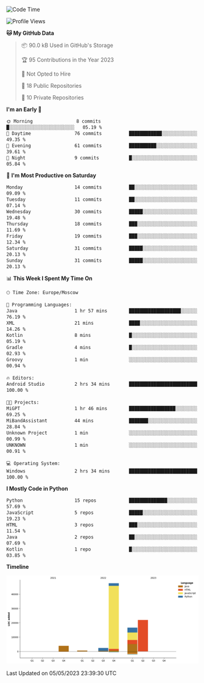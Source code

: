 <!--START_SECTION:waka-->
![Code Time](http://img.shields.io/badge/Code%20Time-82%20hrs%2029%20mins-blue)

![Profile Views](http://img.shields.io/badge/Profile%20Views-0-blue)

**🐱 My GitHub Data** 

> 📦 90.0 kB Used in GitHub's Storage 
 > 
> 🏆 95 Contributions in the Year 2023
 > 
> 🚫 Not Opted to Hire
 > 
> 📜 18 Public Repositories 
 > 
> 🔑 10 Private Repositories 
 > 
**I'm an Early 🐤** 

```text
🌞 Morning                8 commits           █░░░░░░░░░░░░░░░░░░░░░░░░   05.19 % 
🌆 Daytime                76 commits          ████████████░░░░░░░░░░░░░   49.35 % 
🌃 Evening                61 commits          ██████████░░░░░░░░░░░░░░░   39.61 % 
🌙 Night                  9 commits           █░░░░░░░░░░░░░░░░░░░░░░░░   05.84 % 
```
📅 **I'm Most Productive on Saturday** 

```text
Monday                   14 commits          ██░░░░░░░░░░░░░░░░░░░░░░░   09.09 % 
Tuesday                  11 commits          ██░░░░░░░░░░░░░░░░░░░░░░░   07.14 % 
Wednesday                30 commits          █████░░░░░░░░░░░░░░░░░░░░   19.48 % 
Thursday                 18 commits          ███░░░░░░░░░░░░░░░░░░░░░░   11.69 % 
Friday                   19 commits          ███░░░░░░░░░░░░░░░░░░░░░░   12.34 % 
Saturday                 31 commits          █████░░░░░░░░░░░░░░░░░░░░   20.13 % 
Sunday                   31 commits          █████░░░░░░░░░░░░░░░░░░░░   20.13 % 
```


📊 **This Week I Spent My Time On** 

```text
🕑︎ Time Zone: Europe/Moscow

💬 Programming Languages: 
Java                     1 hr 57 mins        ███████████████████░░░░░░   76.19 % 
XML                      21 mins             ████░░░░░░░░░░░░░░░░░░░░░   14.26 % 
Kotlin                   8 mins              █░░░░░░░░░░░░░░░░░░░░░░░░   05.19 % 
Gradle                   4 mins              █░░░░░░░░░░░░░░░░░░░░░░░░   02.93 % 
Groovy                   1 min               ░░░░░░░░░░░░░░░░░░░░░░░░░   00.94 % 

🔥 Editors: 
Android Studio           2 hrs 34 mins       █████████████████████████   100.00 % 

🐱‍💻 Projects: 
MiGPT                    1 hr 46 mins        █████████████████░░░░░░░░   69.25 % 
MiBandAssistant          44 mins             ███████░░░░░░░░░░░░░░░░░░   28.84 % 
Unknown Project          1 min               ░░░░░░░░░░░░░░░░░░░░░░░░░   00.99 % 
UNKNOWN                  1 min               ░░░░░░░░░░░░░░░░░░░░░░░░░   00.91 % 

💻 Operating System: 
Windows                  2 hrs 34 mins       █████████████████████████   100.00 % 
```

**I Mostly Code in Python** 

```text
Python                   15 repos            ██████████████░░░░░░░░░░░   57.69 % 
JavaScript               5 repos             █████░░░░░░░░░░░░░░░░░░░░   19.23 % 
HTML                     3 repos             ███░░░░░░░░░░░░░░░░░░░░░░   11.54 % 
Java                     2 repos             ██░░░░░░░░░░░░░░░░░░░░░░░   07.69 % 
Kotlin                   1 repo              █░░░░░░░░░░░░░░░░░░░░░░░░   03.85 % 
```



**Timeline**

![Lines of Code chart](https://raw.githubusercontent.com/Adlemex/Adlemex/main/assets/bar_graph.png)


 Last Updated on 05/05/2023 23:39:30 UTC
<!--END_SECTION:waka-->
